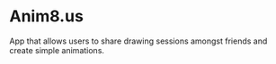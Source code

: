 # Anim8.us
App that allows users to share drawing sessions amongst friends and create simple animations.
